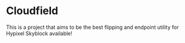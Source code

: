 # Cloudfield
This is a project that aims to be the best flipping and endpoint utility for Hypixel Skyblock available!
